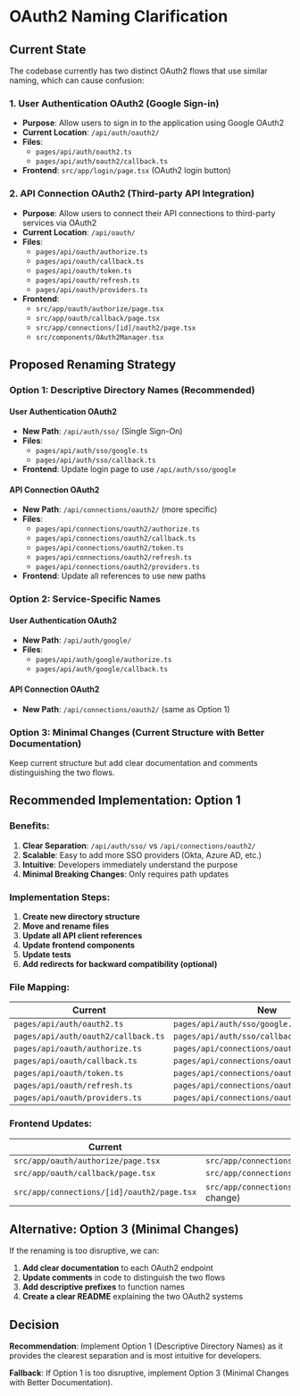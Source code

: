 # OAuth2 Naming Clarification

## Current State

The codebase currently has two distinct OAuth2 flows that use similar naming, which can cause confusion:

### 1. User Authentication OAuth2 (Google Sign-in)
- **Purpose**: Allow users to sign in to the application using Google OAuth2
- **Current Location**: `/api/auth/oauth2/`
- **Files**: 
  - `pages/api/auth/oauth2.ts`
  - `pages/api/auth/oauth2/callback.ts`
- **Frontend**: `src/app/login/page.tsx` (OAuth2 login button)

### 2. API Connection OAuth2 (Third-party API Integration)
- **Purpose**: Allow users to connect their API connections to third-party services via OAuth2
- **Current Location**: `/api/oauth/`
- **Files**:
  - `pages/api/oauth/authorize.ts`
  - `pages/api/oauth/callback.ts`
  - `pages/api/oauth/token.ts`
  - `pages/api/oauth/refresh.ts`
  - `pages/api/oauth/providers.ts`
- **Frontend**: 
  - `src/app/oauth/authorize/page.tsx`
  - `src/app/oauth/callback/page.tsx`
  - `src/app/connections/[id]/oauth2/page.tsx`
  - `src/components/OAuth2Manager.tsx`

## Proposed Renaming Strategy

### Option 1: Descriptive Directory Names (Recommended)

#### User Authentication OAuth2
- **New Path**: `/api/auth/sso/` (Single Sign-On)
- **Files**:
  - `pages/api/auth/sso/google.ts`
  - `pages/api/auth/sso/callback.ts`
- **Frontend**: Update login page to use `/api/auth/sso/google`

#### API Connection OAuth2
- **New Path**: `/api/connections/oauth2/` (more specific)
- **Files**:
  - `pages/api/connections/oauth2/authorize.ts`
  - `pages/api/connections/oauth2/callback.ts`
  - `pages/api/connections/oauth2/token.ts`
  - `pages/api/connections/oauth2/refresh.ts`
  - `pages/api/connections/oauth2/providers.ts`
- **Frontend**: Update all references to use new paths

### Option 2: Service-Specific Names

#### User Authentication OAuth2
- **New Path**: `/api/auth/google/`
- **Files**:
  - `pages/api/auth/google/authorize.ts`
  - `pages/api/auth/google/callback.ts`

#### API Connection OAuth2
- **New Path**: `/api/connections/oauth2/` (same as Option 1)

### Option 3: Minimal Changes (Current Structure with Better Documentation)

Keep current structure but add clear documentation and comments distinguishing the two flows.

## Recommended Implementation: Option 1

### Benefits:
1. **Clear Separation**: `/api/auth/sso/` vs `/api/connections/oauth2/`
2. **Scalable**: Easy to add more SSO providers (Okta, Azure AD, etc.)
3. **Intuitive**: Developers immediately understand the purpose
4. **Minimal Breaking Changes**: Only requires path updates

### Implementation Steps:

1. **Create new directory structure**
2. **Move and rename files**
3. **Update all API client references**
4. **Update frontend components**
5. **Update tests**
6. **Add redirects for backward compatibility (optional)**

### File Mapping:

| Current | New |
|---------|-----|
| `pages/api/auth/oauth2.ts` | `pages/api/auth/sso/google.ts` |
| `pages/api/auth/oauth2/callback.ts` | `pages/api/auth/sso/callback.ts` |
| `pages/api/oauth/authorize.ts` | `pages/api/connections/oauth2/authorize.ts` |
| `pages/api/oauth/callback.ts` | `pages/api/connections/oauth2/callback.ts` |
| `pages/api/oauth/token.ts` | `pages/api/connections/oauth2/token.ts` |
| `pages/api/oauth/refresh.ts` | `pages/api/connections/oauth2/refresh.ts` |
| `pages/api/oauth/providers.ts` | `pages/api/connections/oauth2/providers.ts` |

### Frontend Updates:

| Current | New |
|---------|-----|
| `src/app/oauth/authorize/page.tsx` | `src/app/connections/oauth2/authorize/page.tsx` |
| `src/app/oauth/callback/page.tsx` | `src/app/connections/oauth2/callback/page.tsx` |
| `src/app/connections/[id]/oauth2/page.tsx` | `src/app/connections/[id]/oauth2/page.tsx` (no change) |

## Alternative: Option 3 (Minimal Changes)

If the renaming is too disruptive, we can:

1. **Add clear documentation** to each OAuth2 endpoint
2. **Update comments** in code to distinguish the two flows
3. **Add descriptive prefixes** to function names
4. **Create a clear README** explaining the two OAuth2 systems

## Decision

**Recommendation**: Implement Option 1 (Descriptive Directory Names) as it provides the clearest separation and is most intuitive for developers.

**Fallback**: If Option 1 is too disruptive, implement Option 3 (Minimal Changes with Better Documentation). 